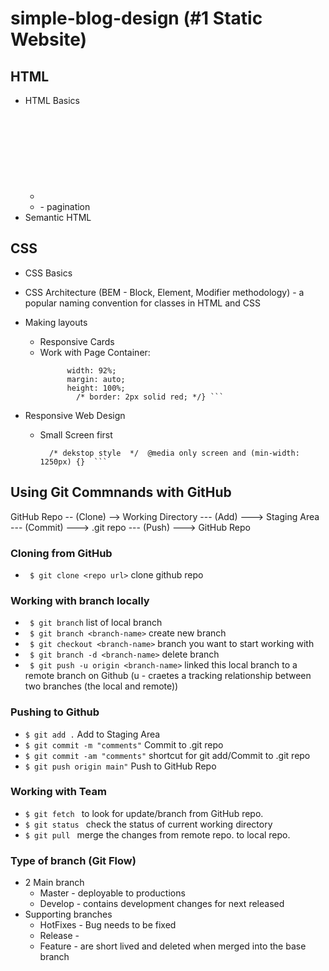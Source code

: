 # simple-blog-design (#1 Static Website)

## HTML

- HTML Basics
  - <svg> - icon for menu
  - <a> - pagination
- Semantic HTML

## CSS

- CSS Basics
- CSS Architecture (BEM - Block, Element, Modifier methodology) - a popular naming convention for classes in HTML and CSS
- Making layouts

  - Responsive Cards
  - Work with Page Container:
    ````.container {
          width: 92%;
          margin: auto;
          height: 100%;
        	/* border: 2px solid red; */} ```
    ````

- Responsive Web Design
  - Small Screen first
    ````/* tablet style  */  @media only screen and (min-width: 576px) {}
      /* dekstop style  */  @media only screen and (min-width: 1250px) {}  ```
    ````

## Using Git Commnands with GitHub

GitHub Repo -- (Clone) --> Working Directory --- (Add) ---> Staging Area --- (Commit) ---> .git repo --- (Push) ---> GitHub Repo

### Cloning from GitHub

- ` $ git clone <repo url>` clone github repo

### Working with branch locally

- ` $ git branch` list of local branch
- ` $ git branch <branch-name>` create new branch
- ` $ git checkout <branch-name>` branch you want to start working with
- ` $ git branch -d <branch-name>` delete branch
- ` $ git push -u origin <branch-name>` linked this local branch to a remote branch on Github (u - craetes a tracking relationship between two branches (the local and remote))

### Pushing to Github

- `$ git add .` Add to Staging Area
- `$ git commit -m "comments"` Commit to .git repo
- `$ git commit -am "comments"` shortcut for git add/Commit to .git repo
- `$ git push origin main"` Push to GitHub Repo

### Working with Team

- `$ git fetch ` to look for update/branch from GitHub repo.
- `$ git status ` check the status of current working directory
- `$ git pull ` merge the changes from remote repo. to local repo.

### Type of branch (Git Flow)

- 2 Main branch
  - Master - deployable to productions
  - Develop - contains development changes for next released
- Supporting branches
  - HotFixes - Bug needs to be fixed
  - Release -
  - Feature - are short lived and deleted when merged into the base branch
